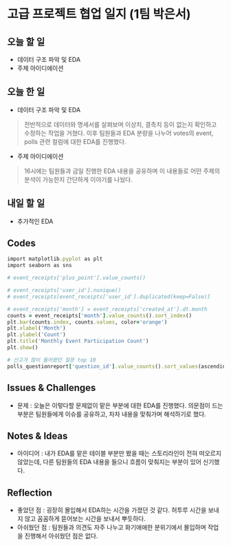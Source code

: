 # 고급 프로젝트 협업 일지 (1팀 박은서)

## 오늘 할 일
* 데이터 구조 파악 및 EDA
* 주제 아이디에이션
## 오늘 한 일
* 데이터 구조 파악 및 EDA
> 전반적으로 데이터와 명세서를 살펴보며 이상치, 결측치 등이 없는지 확인하고 수정하는 작업을 거쳤다. 이후 팀원들과 EDA 분량을 나누어 votes의 event, polls 관련 컬럼에 대한 EDA를 진행했다.
* 주제 아이디에이션
> 16시에는 팀원들과 금일 진행한 EDA 내용을 공유하며 이 내용들로 어떤 주제의 분석이 가능한지 간단하게 이야기를 나눴다.
## 내일 할 일
* 추가적인 EDA
## Codes
```ruby
import matplotlib.pyplot as plt
import seaborn as sns

# event_receipts['plus_point'].value_counts()

# event_receipts['user_id'].nunique()
# event_receipts[event_receipts['user_id'].duplicated(keep=False)]

# event_receipts['month'] = event_receipts['created_at'].dt.month
counts = event_receipts['month'].value_counts().sort_index()
plt.bar(counts.index, counts.values, color='orange')
plt.xlabel('Month')
plt.ylabel('Count')
plt.title('Monthly Event Participation Count')
plt.show()

# 신고가 많이 들어왔던 질문 top 10
polls_questionreport['question_id'].value_counts().sort_values(ascending=False).head(10)
```
## Issues & Challenges
* 문제 : 오늘은 이렇다할 문제없이 맡은 부분에 대한 EDA를 진행했다. 의문점이 드는 부분은 팀원들에게 이슈를 공유하고, 차차 내용을 맞춰가며 해석하기로 했다.
## Notes & Ideas
* 아이디어 : 내가 EDA를 맡은 테이블 부분만 봤을 때는 스토리라인이 전혀 떠오르지 않았는데, 다른 팀원들의 EDA 내용을 들으니 흐름이 맞춰지는 부분이 있어 신기했다.
## Reflection
* 좋았던 점 : 굉장히 몰입해서 EDA하는 시간을 가졌던 것 같다. 허투루 시간을 보내지 않고 꼼꼼하게 뜯어보는 시간을 보내서 뿌듯하다.
* 아쉬웠던 점 : 팀원들과 의견도 자주 나누고 화기애애한 분위기에서 몰입하며 작업을 진행해서 아쉬웠던 점은 없다.
